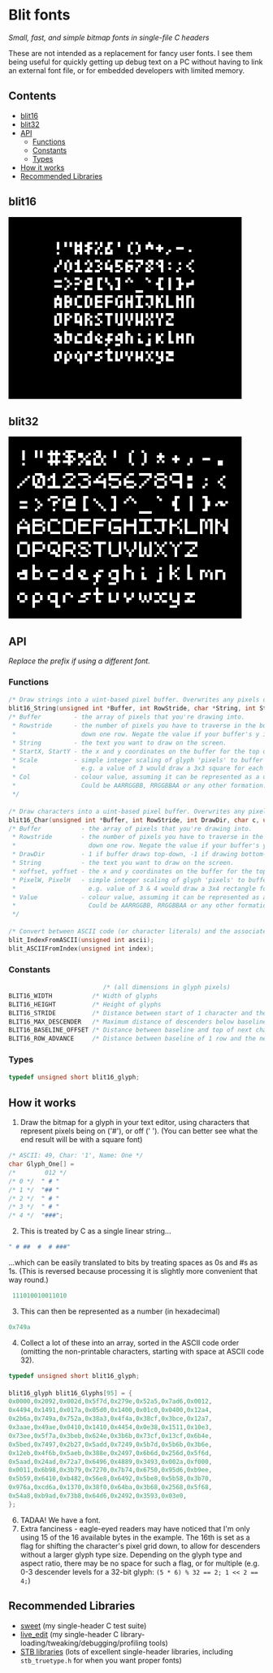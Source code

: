 # Blit fonts
 _Small, fast, and simple bitmap fonts in single-file C headers_

These are not intended as a replacement for fancy user fonts.
I see them being useful for quickly getting up debug text on a PC without having to link an external font file, or for embedded developers with limited memory.

## Contents
- [blit16](#blit16)
- [blit32](#blit32)
- [API](#api)
	- [Functions](#functions)
	- [Constants](#constants)
	- [Types](#types)
- [How it works](#how-it-works)
- [Recommended Libraries](#recommended-libraries)

## blit16
![blit16 glyphs](img/blit16.png)

## blit32
![blit32 glyphs](img/blit32.png)

## API
_Replace the prefix if using a different font._

### Functions
``` c
/* Draw strings into a uint-based pixel buffer. Overwrites any pixels drawn to (no transparency). */
blit16_String(unsigned int *Buffer, int RowStride, char *String, int StartX, int StartY, int Scale, unsigned int Col)
/* Buffer         - the array of pixels that you're drawing into.
 * Rowstride      - the number of pixels you have to traverse in the buffer to move
 *                  down one row. Negate the value if your buffer's y is 0 at the bottom.
 * String         - the text you want to draw on the screen.
 * StartX, StartY - the x and y coordinates on the buffer for the top of the character.
 * Scale          - simple integer scaling of glyph 'pixels' to buffer pixels.
 *                  e.g. a value of 3 would draw a 3x3 square for each 'pixel'.
 * Col            - colour value, assuming it can be represented as a uint.
 *                  Could be AARRGGBB, RRGGBBAA or any other formation.
 */

/* Draw characters into a uint-based pixel buffer. Overwrites any pixels drawn to (no transparency). */
blit16_Char(unsigned int *Buffer, int RowStride, int DrawDir, char c, unsigned int Value, int xoffset, int yoffset, unsigned int PixelW, unsigned int PixelH)
/* Buffer           - the array of pixels that you're drawing into.
 * Rowstride        - the number of pixels you have to traverse in the buffer to move
 *                    down one row. Negate the value if your buffer's y is 0 at the bottom.
 * DrawDir          - 1 if buffer draws top-down, -1 if drawing bottom-up.
 * String           - the text you want to draw on the screen.
 * xoffset, yoffset - the x and y coordinates on the buffer for the top of the character.
 * PixelW, PixelH   - simple integer scaling of glyph 'pixels' to buffer pixels (in each dimension).
 *                    e.g. value of 3 & 4 would draw a 3x4 rectangle for each 'pixel'.
 * Value            - colour value, assuming it can be represented as a uint.
 *                    Could be AARRGGBB, RRGGBBAA or any other formation.
 */

/* Convert between ASCII code (or character literals) and the associated glyph index. */
blit_IndexFromASCII(unsigned int ascii);
blit_ASCIIFromIndex(unsigned int index);
```

### Constants
``` c
                          /* (all dimensions in glyph pixels)                    */
BLIT16_WIDTH           /* Width of glyphs                                     */
BLIT16_HEIGHT          /* Height of glyphs                                    */
BLIT16_STRIDE          /* Distance between start of 1 character and the next  */
BLIT16_MAX_DESCENDER   /* Maximum distance of descenders below baseline       */
BLIT16_BASELINE_OFFSET /* Distance between baseline and top of next character */
BLIT16_ROW_ADVANCE     /* Distance between baseline of 1 row and the next     */
```

### Types
``` c
typedef unsigned short blit16_glyph;
```

## How it works 
1) Draw the bitmap for a glyph in your text editor, using characters that represent pixels being on ('#'), or off (' ').
(You can better see what the end result will be with a square font)
``` c
/* ASCII: 49, Char: '1', Name: One */
char Glyph_One[] =
/*        012 */
/* 0 */  " # "
/* 1 */  "## "
/* 2 */  " # "
/* 3 */  " # "
/* 4 */  "###";
```
2) This is treated by C as a single linear string...
``` c
" # ##  #  # ###"
```
...which can be easily translated to bits by treating spaces as 0s and #s as 1s.
(This is reversed because processing it is slightly more convenient that way round.)
``` c
 111010010011010
```
3) This can then be represented as a number (in hexadecimal)
``` c
0x749a
```
4) Collect a lot of these into an array, sorted in the ASCII code order (omitting the non-printable characters, starting with space at ASCII code 32).
``` c
typedef unsigned short blit16_glyph;

blit16_glyph blit16_Glyphs[95] = {
0x0000,0x2092,0x002d,0x5f7d,0x279e,0x52a5,0x7ad6,0x0012,
0x4494,0x1491,0x017a,0x05d0,0x1400,0x01c0,0x0400,0x12a4,
0x2b6a,0x749a,0x752a,0x38a3,0x4f4a,0x38cf,0x3bce,0x12a7,
0x3aae,0x49ae,0x0410,0x1410,0x4454,0x0e38,0x1511,0x10e3,
0x73ee,0x5f7a,0x3beb,0x624e,0x3b6b,0x73cf,0x13cf,0x6b4e,
0x5bed,0x7497,0x2b27,0x5add,0x7249,0x5b7d,0x5b6b,0x3b6e,
0x12eb,0x4f6b,0x5aeb,0x388e,0x2497,0x6b6d,0x256d,0x5f6d,
0x5aad,0x24ad,0x72a7,0x6496,0x4889,0x3493,0x002a,0xf000,
0x0011,0x6b98,0x3b79,0x7270,0x7b74,0x6750,0x95d6,0xb9ee,
0x5b59,0x6410,0xb482,0x56e8,0x6492,0x5be8,0x5b58,0x3b70,
0x976a,0xcd6a,0x1370,0x38f0,0x64ba,0x3b68,0x2568,0x5f68,
0x54a8,0xb9ad,0x73b8,0x64d6,0x2492,0x3593,0x03e0,
};

```
6) TADAA! We have a font.
7) Extra fanciness - eagle-eyed readers may have noticed that I'm only using 15 of the 16 available bytes in the example.
The 16th is set as a flag for shifting the character's pixel grid down, to allow for descenders without a larger glyph type size.
Depending on the glyph type and aspect ratio, there may be no space for such a flag, or for multiple (e.g. 0-3 descender levels for a 32-bit glyph: `(5 * 6) % 32 == 2; 1 << 2 == 4;`)

## Recommended Libraries
- [sweet](https://github.com/azmr/sweet) (my single-header C test suite)
- [live_edit](https://github.com/azmr/live_edit) (my single-header C library-loading/tweaking/debugging/profiling tools)
- [STB libraries](https://github.com/nothings/stb) (lots of excellent single-header libraries, including `stb_truetype.h` for when you want proper fonts)
